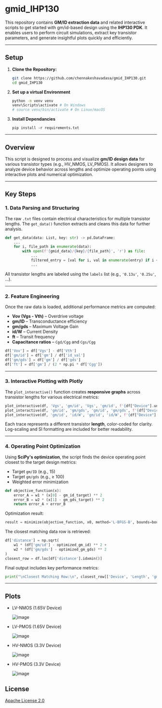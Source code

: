 # **gmid_IHP130**  
This repository contains **GM/ID extraction data** and related interactive scripts to get started with gm/id-based design using the **IHP130 PDK**. It enables users to perform circuit simulations, extract key transistor parameters, and generate insightful plots quickly and efficiently.  

---

## Setup

1. **Clone the Repository:**
   ```bash
   git clone https://github.com/chennakeshavadasa/gmid_IHP130.git
   cd gmid_IHP130
   ```

2. **Set up a virtual Environment**
    ```bash
    python -m venv venv
    venv\Scripts\activate # On Windows
    # source venv/bin/activate # On Linux/macOS
    ```
   
3. **Install Dependancies**
    ```pip
    pip install -r requirements.txt
    ```

---

## Overview

This script is designed to process and visualize **gm/ID design data** for various transistor types (e.g., HV_NMOS, LV_PMOS). It allows designers to analyze device behavior across lengths and optimize operating points using interactive plots and numerical optimization.

---

## Key Steps

### 1. **Data Parsing and Structuring**

The raw `.txt` files contain electrical characteristics for multiple transistor lengths. The `get_data()` function extracts and cleans this data for further analysis.

```python
def get_data(data: List, key: str) -> pd.DataFrame:
    ...
    for i, file_path in enumerate(data):
        with open(f'{gmid_data}/{key}/{file_path}', 'r') as file:
            ...
            filtered_entry = [val for i, val in enumerate(entry) if i < 3 or i % 2 == 0]
            ...
```

All transistor lengths are labeled using the `labels` list (e.g., `'0.13u'`, `'0.25u'`, ...).

---

### 2. **Feature Engineering**

Once the raw data is loaded, additional performance metrics are computed:

- **Vov (Vgs - Vth)** – Overdrive voltage
- **gm/ID** – Transconductance efficiency
- **gm/gds** – Maximum Voltage Gain
- **id/W** – Current Density
- **ft** – Transit frequency
- **Capacitance ratios** – `Cgd/Cgg` and `Cgs/Cgg`

```python
df['Vov'] = df['Vgs'] - df['Vth']
df['gm/id'] = df['gm'] / df['id_val']
df['gm/gds'] = df['gm'] / df['gds']
df['ft'] = df['gm'] / (2 * np.pi * df['Cgg'])
```

---

### 3. **Interactive Plotting with Plotly**

The `plot_interactive()` function creates **responsive graphs** across transistor lengths for various electrical metrics:

```python
plot_interactive(df, 'Vgs', 'gm/id', 'Vgs', 'gm/id', f'{df["Device"].unique()[0]} gm/id versus Vgs')
plot_interactive(df, 'gm/id', 'gm/gds', 'gm/id', 'gm/gds', f'{df["Device"].unique()[0]} gm/gds versus gm/id')
plot_interactive(df, 'gm/id', 'id/W', 'gm/id', 'id/W', f'{df["Device"].unique()[0]} id/W versus gm/id')
```

Each trace represents a different transistor **length**, color-coded for clarity. Log-scaling and SI formatting are included for better readability.

---

### 4. **Operating Point Optimization**

Using **SciPy's optimization**, the script finds the device operating point closest to the target design metrics:

- Target `gm/ID` (e.g., 15)
- Target `gm/gds` (e.g., ≥ 100)
- Weighted error minimization

```python
def objective_function(x):
    error_A = w1 * (x[0] - gm_id_target) ** 2
    error_B = w2 * (x[1] - gm_gds_target) ** 2
    return error_A + error_B
```

Optimization result:

```python
result = minimize(objective_function, x0, method='L-BFGS-B', bounds=bounds)
```

The closest matching data row is retrieved:

```python
df['distance'] = np.sqrt(
    w1 * (df['gm/id'] - optimized_gm_id) ** 2 +
    w2 * (df['gm/gds'] - optimized_gm_gds) ** 2
)
closest_row = df.loc[df['distance'].idxmin()]
```

Final output includes key performance metrics:

```python
print("\nClosest Matching Row:\n", closest_row[['Device', 'Length', 'gm/id', 'gm/gds', 'id/W', 'ft']])
```

---

## Plots

- LV-NMOS (1.65V Device)
  
  ![image](https://github.com/user-attachments/assets/18443455-ad4e-4fdf-9329-608ad8893e08)
  
- LV-PMOS (1.65V Device)
  
  ![image](https://github.com/user-attachments/assets/ea498373-2ea0-4109-b2a8-1a2e96715984)
  
- HV-NMOS (3.3V Device)
  
  ![image](https://github.com/user-attachments/assets/0a9ea3f8-fba6-4c96-9a46-e8b4962fa54d)
  
- HV-PMOS (3.3V Device)
  
  ![image](https://github.com/user-attachments/assets/6f2a1b12-3361-4dc0-80e0-bd6d23417da3)
  
##  License

[Apache License 2.0](https://github.com/chennakeshavadasa/gmid_IHP130/blob/main/LICENSE)


